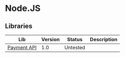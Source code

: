 # Node.JS

## Libraries

| Lib                          | Version | Status   | Description |
| ---------------------------- | ------- | -------- | ----------- |
| [Payment API](PaymentAPI.js) | 1.0     | Untested |             |
